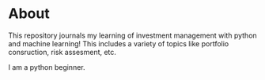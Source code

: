 # About
This repository journals my learning of investment management with python and machine learning! This includes a variety of topics like portfolio consruction, risk assesment, etc.

I am a python beginner.
